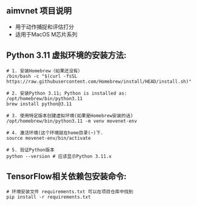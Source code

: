 ## aimvnet 项目说明
- 用于动作捕捉和评估打分
- 适用于MacOS M芯片系列

## Python 3.11 虚拟环境的安装方法:
```commandline
# 1. 安装Homebrew（如果还没有）
/bin/bash -c "$(curl -fsSL https://raw.githubusercontent.com/Homebrew/install/HEAD/install.sh)"

# 2. 安装Python 3.11; Python is installed as: /opt/homebrew/bin/python3.11
brew install python@3.11

# 3. 使用特定版本创建虚拟环境(如果是Homebrew安装的话)
/opt/homebrew/bin/python3.11 -m venv movenet-env

# 4. 激活环境(这个环境就在home目录(~)下.
source movenet-env/bin/activate

# 5. 验证Python版本
python --version # 应该显示Python 3.11.x
```

## TensorFlow相关依赖包安装命令:
```commandline
# 环境安装文件 requirements.txt 可以在项目仓库中找到
pip install -r requirements.txt 
```

